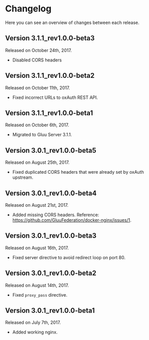 # Changelog

Here you can see an overview of changes between each release.

## Version 3.1.1_rev1.0.0-beta3

Released on October 24th, 2017.

* Disabled CORS headers

## Version 3.1.1_rev1.0.0-beta2

Released on October 11th, 2017.

* Fixed incorrect URLs to oxAuth REST API.

## Version 3.1.1_rev1.0.0-beta1

Released on October 6th, 2017.

* Migrated to Gluu Server 3.1.1.

## Version 3.0.1_rev1.0.0-beta5

Released on August 25th, 2017.

* Fixed duplicated CORS headers that were already set by oxAuth upstream.

## Version 3.0.1_rev1.0.0-beta4

Released on August 21st, 2017.

* Added missing CORS headers. Reference: https://github.com/GluuFederation/docker-nginx/issues/1.

## Version 3.0.1_rev1.0.0-beta3

Released on August 16th, 2017.

* Fixed server directive to avoid redirect loop on port 80.

## Version 3.0.1_rev1.0.0-beta2

Released on August 14th, 2017.

* Fixed `proxy_pass` directive.

## Version 3.0.1_rev1.0.0-beta1

Released on July 7th, 2017.

* Added working nginx.
